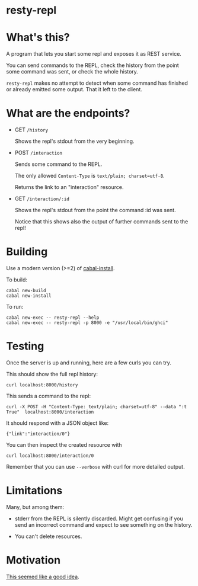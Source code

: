 # resty-repl

# What's this?

A program that lets you start some repl and exposes it as REST service.

You can send commands to the REPL, check the history from the point some
command was sent, or check the whole history.

`resty-repl` makes no attempt to detect when some command has finished or
already emitted some output. That it left to the client.

# What are the endpoints?

- GET `/history` 

  Shows the repl's stdout from the very beginning. 

- POST `/interaction` 

  Sends some command to the REPL.

  The only allowed `Content-Type` is `text/plain; charset=utf-8`.

  Returns the link to an "interaction" resource.

- GET `/interaction/:id` 

  Shows the repl's stdout from the point the command :id was sent.

  Notice that this shows also the output of further commands sent to the
  repl!

# Building

Use a modern version (>=2) of [cabal-install](https://www.haskell.org/cabal/).

To build:

    cabal new-build 
    cabal new-install

To run: 

    cabal new-exec -- resty-repl --help
    cabal new-exec -- resty-repl -p 8000 -e "/usr/local/bin/ghci"

# Testing

Once the server is up and running, here are a few curls you can try.

This should show the full repl history:

    curl localhost:8000/history

This sends a command to the repl:

    curl -X POST -H "Content-Type: text/plain; charset=utf-8" --data ":t True"  localhost:8000/interaction

It should respond with a JSON object like:

    {"link":"interaction/0"}

You can then inspect the created resource with

    curl localhost:8000/interaction/0

Remember that you can use `--verbose` with curl for more detailed output.

# Limitations

Many, but among them:

- stderr from the REPL is silently discarded. Might get confusing if you
  send an incorrect command and expect to see something on the history.

- You can't delete resources.

# Motivation

[This seemed like a good
idea](https://www.reddit.com/r/haskell/comments/948s9q/running_ghci_in_background/).
